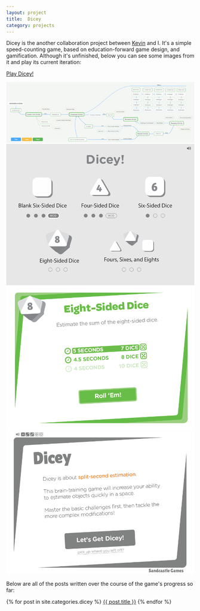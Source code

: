 ```yaml
---
layout: project
title:  Dicey
category: projects
---
```

Dicey is the another collaboration project between [Kevin](http://kevinmcgillivray.net "Kevin McGillivray") and I.  It's a simple speed-counting game, based on education-forward game design, and gamification.  Although it's unfinished, below you can see some images from it and play its current iteration:

<a href="http://sandcastle.co/dicey/" target="_blank" class="db br3 bw1 bree tc bright b ba b--bright pv2 ph4">Play Dicey!</a>

![dicey_image01](/img/dicey1.png)
![dicey_image02](/img/dicey2.png)
![dicey_image03](/img/dicey3.png)
![dicey_image04](/img/dicey4.png)

Below are all of the posts written over the course of the game's progress so far:

{% for post in site.categories.dicey %}
<a href="{{ post.url }}">{{ post.title }}</a>
{% endfor %}